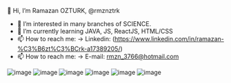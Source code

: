 👋 Hi, I’m Ramazan OZTURK, @rmznztrk
- 👀 I’m interested in  many branches of SCIENCE.
- 🌱 I’m currently learning JAVA, JS, ReactJS, HTML/CSS
- 📫 How to reach me:  -> Linkedin: (https://www.linkedin.com/in/ramazan-%C3%B6zt%C3%BCrk-a17389205/)
- 📫 How to reach me:  -> E-mail: rmzn_3766@hotmail.com

                      


<!---
rmznztrk/rmznztrk is a ✨ special ✨ repository because its `README.md` (this file) appears on your GitHub profile.
You can click the Preview link to take a look at your changes.
--->

![image](https://github.com/rmznztrk/rmznztrk/assets/136638492/096c1168-66bd-436b-a0f9-e2d49bff128d)
![image](https://github.com/rmznztrk/rmznztrk/assets/136638492/d345864f-9d79-43f3-9a8a-8f7afbf311b5)
![image](https://github.com/rmznztrk/rmznztrk/assets/136638492/68ceca21-e2d2-4ebb-b968-359e79c1ab18)
![image](https://github.com/rmznztrk/rmznztrk/assets/136638492/20e60c1e-deb5-4439-8016-c040f6327843)
![image](https://github.com/rmznztrk/rmznztrk/assets/136638492/fc025e09-72d6-4990-bf9e-47240193d8c8)
![image](https://github.com/rmznztrk/rmznztrk/assets/136638492/876b31c8-4899-4b63-99a2-329ee9415041)












